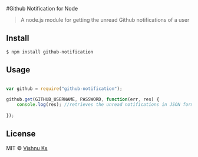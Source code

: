 #Github Notification for Node
> A node.js module for getting the unread Github notifications of a user

## Install

```
$ npm install github-notification
```

## Usage 

```javascript

var github = require("github-notification");

github.get(GITHUB_USERNAME, PASSWORD, function(err, res) {
	console.log(res); //retrieves the unread notifications in JSON format
	
});

```
## License

MIT © [Vishnu Ks](http://github.com/hackerkid)